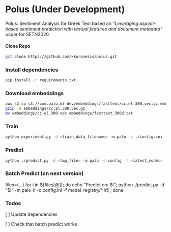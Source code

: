 # Polus (Under Development)
Polus: Sentiment Analysis for Greek Text based on *"Leveraging aspect-based sentiment prediction with textual features and document metadata"* paper for SETN2020.

#### Clone Repo
```bash
git clone https://github.com/kkorovesis/polus.git
```

### Install dependencies
```bash
pip install -r requirements.txt
```

### Download embeddings
```bash
aws s3 cp s3://com.palo.ml-dev/embeddings/fasttext/cc.el.300.vec.gz embeddings/cc.el.300.vec.gz
gzip -d embeddings/cc.el.300.vec.gz
mv embeddings/cc.el.300.vec embeddings/fasttext.300d.txt
```

### Train
```bash
python experiment.py -d <train_data_filename> -m palo -c ./config.ini -f <train_data_filename> train --epochs <num_epochs> --batch <batch_size>
```

### Predict
```bash
python ./predict.py -d <tmp_file> -m palo -c config -f <latest_model> 
```

### Batch Predict (on next version)
files=(...)
for i in ${files[@]}; do     echo "Predict on: $i"; python ./predict.py -d "$i" -m palo_ti -c config.ini -f model_registry/*.h5 ; done 

### Todos

[ ] Update dependencies

[ ] Check that batch predict works
